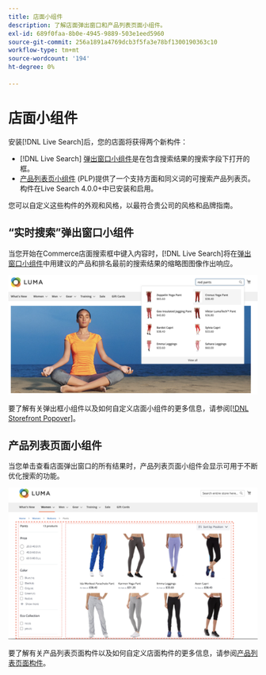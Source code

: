 ```yaml
---
title: 店面小组件
description: 了解店面弹出窗口和产品列表页面小组件。
exl-id: 689f0faa-8b0e-4945-9889-503e1eed5960
source-git-commit: 256a1891a4769dcb3f5fa3e78bf1300190363c10
workflow-type: tm+mt
source-wordcount: '194'
ht-degree: 0%

---
```


# 店面小组件

安装[!DNL Live Search]后，您的店面将获得两个新构件：

- [!DNL Live Search] [弹出窗口小组件](storefront-popover.md)是在包含搜索结果的搜索字段下打开的框。
- [产品列表页小组件](plp-styling.md) (PLP)提供了一个支持方面和同义词的可搜索产品列表页。 构件在Live Search 4.0.0+中已安装和启用。

您可以自定义这些构件的外观和风格，以最符合贵公司的风格和品牌指南。

## “实时搜索”弹出窗口小组件

当您开始在Commerce店面搜索框中键入内容时，[!DNL Live Search]将在[弹出窗口小组件](storefront-popover.md)中用建议的产品和排名最前的搜索结果的缩略图图像作出响应。

![[!DNL Live Search popover]](assets/storefront-search-as-you-type.png)

要了解有关弹出框小组件以及如何自定义店面小组件的更多信息，请参阅[[!DNL Storefront Popover]](storefront-popover.md)。

## 产品列表页面小组件

当您单击查看店面弹出窗口的所有结果时，产品列表页面小组件会显示可用于不断优化搜索的功能。

![产品列表页面构件结果](assets/plp-css-widgets.png)

要了解有关产品列表页面构件以及如何自定义店面构件的更多信息，请参阅[产品列表页面构件](plp-styling.md)。
